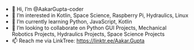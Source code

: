 - 👋 Hi, I’m @AakarGupta-coder
- 👀 I’m interested in Kotlin, Space Science, Raspberry Pi, Hydraulics, Linux
- 🌱 I’m currently learning Python, JavaScript, Kotlin
- 💞️ I’m looking to collaborate on Python GUI Projects, Mechanical Robotics Projects, Hydraulics Projects, Space Science Projects
- 📫 Reach me via LinkTree: https://linktr.ee/Aakar.Gupta

<!---
AakarGupta-coder/AakarGupta-coder is a ✨ special ✨ repository because its `README.md` (this file) appears on your GitHub profile.
You can click the Preview link to take a look at your changes.
--->
